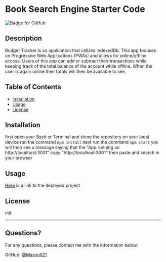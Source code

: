 # Book Search Engine Starter Code
  ![Badge for GitHub](https://img.shields.io/github/languages/top/mason021/Book-Search-Engine?style=flat&logo=appveyor) 
  
  
  ## Description 
  Budget Tracker is an application that utilizes IndexedDb.  This app focuses on Progressive Web Applications (PWAs) and allows for online/offline access.  Users of this app can add or subtract their transactions while keeping track of the total balance of the account while offline.  When the user is again online their totals will then be available to see.
  
  ## Table of Contents
  * [Installation](#installation)
  * [Usage](#usage)
  * [License](#license)
  
  ## Installation
  first open your Bash or Terminal and clone the repository on your local device
  run the command `npm install`
  next run the command `npm start`
  you will then see a message saying that the "App running on http://localhost:3001"
  copy "http://localhost:3001" then paste and search in your browser
  
  ## Usage 
  

  [Here](https://serene-waters-19046.herokuapp.com/) is a link to the deployed project

  ## License
  
  mit
  
  ---
  
  ## Questions?
  
  For any questions, please contact me with the information below:
 
  GitHub: [@Mason021](https://api.github.com/users/Mason021)
